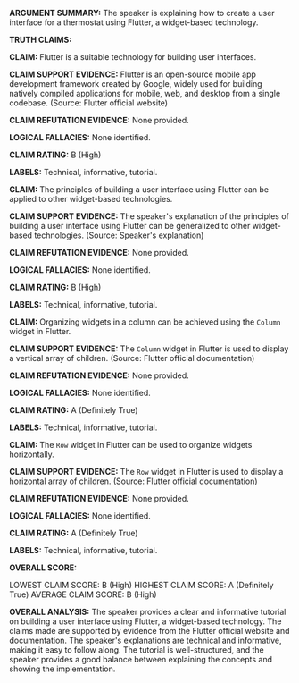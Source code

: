 **ARGUMENT SUMMARY:** The speaker is explaining how to create a user interface for a thermostat using Flutter, a widget-based technology.

**TRUTH CLAIMS:**

**CLAIM:** Flutter is a suitable technology for building user interfaces.

**CLAIM SUPPORT EVIDENCE:** Flutter is an open-source mobile app development framework created by Google, widely used for building natively compiled applications for mobile, web, and desktop from a single codebase. (Source: Flutter official website)

**CLAIM REFUTATION EVIDENCE:** None provided.

**LOGICAL FALLACIES:** None identified.

**CLAIM RATING:** B (High)

**LABELS:** Technical, informative, tutorial.

**CLAIM:** The principles of building a user interface using Flutter can be applied to other widget-based technologies.

**CLAIM SUPPORT EVIDENCE:** The speaker's explanation of the principles of building a user interface using Flutter can be generalized to other widget-based technologies. (Source: Speaker's explanation)

**CLAIM REFUTATION EVIDENCE:** None provided.

**LOGICAL FALLACIES:** None identified.

**CLAIM RATING:** B (High)

**LABELS:** Technical, informative, tutorial.

**CLAIM:** Organizing widgets in a column can be achieved using the `Column` widget in Flutter.

**CLAIM SUPPORT EVIDENCE:** The `Column` widget in Flutter is used to display a vertical array of children. (Source: Flutter official documentation)

**CLAIM REFUTATION EVIDENCE:** None provided.

**LOGICAL FALLACIES:** None identified.

**CLAIM RATING:** A (Definitely True)

**LABELS:** Technical, informative, tutorial.

**CLAIM:** The `Row` widget in Flutter can be used to organize widgets horizontally.

**CLAIM SUPPORT EVIDENCE:** The `Row` widget in Flutter is used to display a horizontal array of children. (Source: Flutter official documentation)

**CLAIM REFUTATION EVIDENCE:** None provided.

**LOGICAL FALLACIES:** None identified.

**CLAIM RATING:** A (Definitely True)

**LABELS:** Technical, informative, tutorial.

**OVERALL SCORE:**

LOWEST CLAIM SCORE: B (High)
HIGHEST CLAIM SCORE: A (Definitely True)
AVERAGE CLAIM SCORE: B (High)

**OVERALL ANALYSIS:** The speaker provides a clear and informative tutorial on building a user interface using Flutter, a widget-based technology. The claims made are supported by evidence from the Flutter official website and documentation. The speaker's explanations are technical and informative, making it easy to follow along. The tutorial is well-structured, and the speaker provides a good balance between explaining the concepts and showing the implementation.
